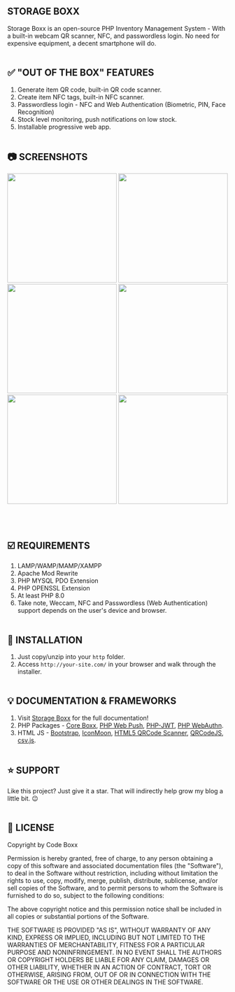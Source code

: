 ## STORAGE BOXX
Storage Boxx is an open-source PHP Inventory Management System - With a built-in webcam QR scanner, NFC, and passwordless login. No need for expensive equipment, a decent smartphone will do.
<br><br>

## :white_check_mark: "OUT OF THE BOX" FEATURES
1) Generate item QR code, built-in QR code scanner.
2) Create item NFC tags, built-in NFC scanner.
3) Passwordless login - NFC and Web Authentication (Biometric, PIN, Face Recognition)
4) Stock level monitoring, push notifications on low stock.
5) Installable progressive web app.
<br><br>

## :camera: SCREENSHOTS
<p float="left">
  <img width="250" src="https://github.com/code-boxx/Storage-Boxx/blob/main/assets/storage-boxx-1.png">
  <img width="250" src="https://github.com/code-boxx/Storage-Boxx/blob/main/assets/storage-boxx-2.png">
  <img width="250" src="https://github.com/code-boxx/Storage-Boxx/blob/main/assets/storage-boxx-3.png">
  <img width="250" src="https://github.com/code-boxx/Storage-Boxx/blob/main/assets/storage-boxx-4.png">
  <img width="250" src="https://github.com/code-boxx/Storage-Boxx/blob/main/assets/storage-boxx-5.png">
  <img width="250" src="https://github.com/code-boxx/Storage-Boxx/blob/main/assets/storage-boxx-6.png">
</p>
<br><br>

## :ballot_box_with_check: REQUIREMENTS
1) LAMP/WAMP/MAMP/XAMPP
2) Apache Mod Rewrite
3) PHP MYSQL PDO Extension
4) PHP OPENSSL Extension
5) At least PHP 8.0
6) Take note, Weccam, NFC and Passwordless (Web Authentication) support depends on the user's device and browser.
<br><br>

## :floppy_disk: INSTALLATION
1) Just copy/unzip into your `http` folder.
2) Access `http://your-site.com/` in your browser and walk through the installer.
<br><br>

## :bulb: DOCUMENTATION & FRAMEWORKS
1) Visit [Storage Boxx](https://code-boxx.com/storage-boxx-php-inventory-system/) for the full documentation!
2) PHP Packages - [Core Boxx](https://code-boxx.com/core-boxx-php-framework/), [PHP Web Push](https://github.com/web-push-libs/web-push-php), [PHP-JWT](https://github.com/firebase/php-jwt), [PHP WebAuthn](https://github.com/lbuchs/WebAuthn/tree/master).
3) HTML JS - [Bootstrap](https://getbootstrap.com/), [IconMoon](https://icomoon.io/), [HTML5 QRCode Scanner](https://github.com/mebjas/html5-qrcode), [QRCodeJS](https://davidshimjs.github.io/qrcodejs/), [csv.js](https://github.com/okfn/csv.js/).
<br><br>

## :star: SUPPORT
Like this project? Just give it a star. That will indirectly help grow my blog a little bit. :wink:
<br><br>

## :newspaper: LICENSE
Copyright by Code Boxx

Permission is hereby granted, free of charge, to any person obtaining a copy
of this software and associated documentation files (the "Software"), to deal
in the Software without restriction, including without limitation the rights
to use, copy, modify, merge, publish, distribute, sublicense, and/or sell
copies of the Software, and to permit persons to whom the Software is
furnished to do so, subject to the following conditions:

The above copyright notice and this permission notice shall be included in all
copies or substantial portions of the Software.

THE SOFTWARE IS PROVIDED "AS IS", WITHOUT WARRANTY OF ANY KIND, EXPRESS OR
IMPLIED, INCLUDING BUT NOT LIMITED TO THE WARRANTIES OF MERCHANTABILITY,
FITNESS FOR A PARTICULAR PURPOSE AND NONINFRINGEMENT. IN NO EVENT SHALL THE
AUTHORS OR COPYRIGHT HOLDERS BE LIABLE FOR ANY CLAIM, DAMAGES OR OTHER
LIABILITY, WHETHER IN AN ACTION OF CONTRACT, TORT OR OTHERWISE, ARISING FROM,
OUT OF OR IN CONNECTION WITH THE SOFTWARE OR THE USE OR OTHER DEALINGS IN THE
SOFTWARE.
